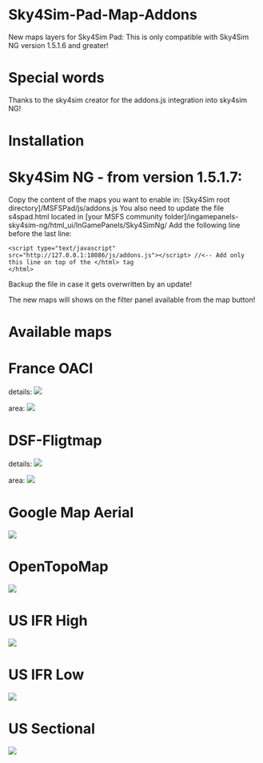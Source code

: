 # Sky4Sim-Pad-Map-Addons
New maps layers for Sky4Sim Pad: This is only compatible with Sky4Sim NG version 1.5.1.6 and greater!

# Special words
Thanks to the sky4sim creator for the addons.js integration into sky4sim NG!

# Installation
# Sky4Sim NG - from version 1.5.1.7:
Copy the content of the maps you want to enable in: [Sky4Sim root directory]/MSFSPad/js/addons.js
You also need to update the file s4spad.html located in [your MSFS community folder]/ingamepanels-sky4sim-ng/html_ui/InGamePanels/Sky4SimNg/
Add the following line before the last line:
```
<script type="text/javascript" src="http://127.0.0.1:18086/js/addons.js"></script> //<-- Add only this line on top of the </html> tag
</html>
```

Backup the file in case it gets overwritten by an update!

The new maps will shows on the filter panel available from the map button!

# Available maps
# France OACI
details:
<img src="./img/franceoaci.PNG"/>

area:
<img src="./img/franceoaci-area.PNG"/>

# DSF-Fligtmap
details:
<img src="./img/dsf-details.PNG"/>

area:
<img src="./img/dsf-area.PNG"/>

# Google Map Aerial
<img src="./img/gmap.PNG"/>

# OpenTopoMap
<img src="./img/opentopo.PNG"/>

# US IFR High
<img src="./img/usifrhigh.PNG"/>

# US IFR Low
<img src="./img/usifrlow.PNG"/>

# US Sectional
<img src="./img/ussectional.PNG"/>
